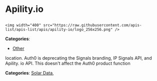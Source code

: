# Apility.io<p align="center">
    <img width="400" src="https://raw.githubusercontent.com/apis-list/apis-list/apis/apility-io/logo_256x256.png" />
</p>



**Categories**:

- [Other](https://github/apis-list/apis-list#other)





 location. Auth0 is deprecating the Signals branding, IP Signals API, and Apility. io API.  This doesn't affect the Auth0 product function

**Categories**:  [Solar Data](https://github/apis-list/apis-list#solar-data),


